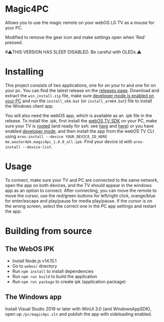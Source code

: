 # Magic4PC

Allows you to use the magic remote on your webOS LG TV as a mouse for your PC.

Modified to remove the gear icon and make settings open when 'Red' pressed.

#⚠️THIS VERSION HAS SLEEP DISABLED. Be careful with OLEDs.⚠️

# Installing

This project consists of two applications, one for on your tv and one for on your pc.
You can find the latest release on the [releases page](https://github.com/Wouterdek/magic4pc/releases).
Download and extract the `win_install.zip` file, make sure [developer mode is enabled on your PC](https://docs.microsoft.com/en-us/gaming/game-bar/guide/developer-mode) and run the `install_x64.bat` (or `install_arm64.bat`) file to install the Windows client app.

You will also need the webOS app, which is available as an .ipk file in the release.
To install the .ipk, first install the [webOS TV SDK](https://webostv.developer.lge.com/sdk/installation/download-installer/) on your PC, make sure your TV is [rooted](rootmy.tv) (and ready for ssh: see [here](https://webostv.developer.lge.com/develop/app-test/using-devmode-app#connectingTVandPC) and [here](https://github.com/webosbrew/webos-homebrew-channel/blob/main/README.md#development-tv-setup)) or you have enabled [developer mode](https://webostv.developer.lge.com/develop/app-test/using-devmode-app/), and then install the app from the webOS TV CLI using `ares-install --device YOUR_DEVICE_ID_HERE me.wouterdek.magic4pc_1.0.0_all.ipk`. Find your device id with `ares-install --device-list`.

# Usage

To connect, make sure your TV and PC are connected to the same network, open the app on both devices, and the TV should appear in the windows app as an option to connect.
After connecting, you can move the remote to move the cursor, use the red/green buttons for left/right click, orange/blue for enter/escape and play/pause for media play/pause.
If the cursor is on the wrong screen, select the correct one in the PC app settings and restart the app.

# Building from source

## The WebOS IPK
* Install Node.js v14.15.1
* Go to `webos/` directory
* Run `npm install` to install dependencies
* Run `npm run build` to build the application
* Run `npm run package` to create ipk (application package)

## The Windows app
Install Visual Studio 2019 or later with WinUI 3.0 (and WindowsAppSDK), open up `/pc/magic4pc.sln` and publish the app with sideloading enabled.
